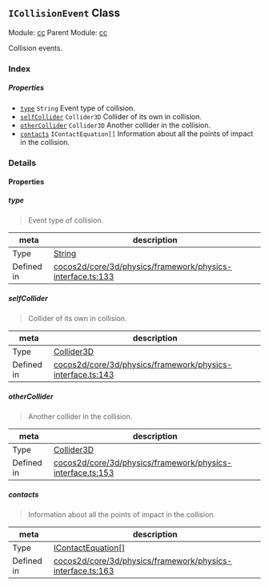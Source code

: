 ## `ICollisionEvent` Class



Module: [cc](../modules/cc.md)
Parent Module: [cc](../modules/cc.md)


Collision events.



### Index

##### Properties

  - [`type`](#type) `String` Event type of collision.
  - [`selfCollider`](#selfcollider) `Collider3D` Collider of its own in collision.
  - [`otherCollider`](#othercollider) `Collider3D` Another collider in the collision.
  - [`contacts`](#contacts) `IContactEquation[]` Information about all the points of impact in the collision.





### Details


#### Properties


##### type

> Event type of collision.

| meta | description |
|------|-------------|
| Type | <a href="https://developer.mozilla.org/en/JavaScript/Reference/Global_Objects/String" class="crosslink external" target="_blank">String</a> |
| Defined in | [cocos2d/core/3d/physics/framework/physics-interface.ts:133](https://github.com/cocos-creator/engine/blob/5a29bc48b8b66d479bb93d92e64418ce8a7c0f34/cocos2d/core/3d/physics/framework/physics-interface.ts#L133) |



##### selfCollider

> Collider of its own in collision.

| meta | description |
|------|-------------|
| Type | <a href="../classes/Collider3D.html" class="crosslink">Collider3D</a> |
| Defined in | [cocos2d/core/3d/physics/framework/physics-interface.ts:143](https://github.com/cocos-creator/engine/blob/5a29bc48b8b66d479bb93d92e64418ce8a7c0f34/cocos2d/core/3d/physics/framework/physics-interface.ts#L143) |



##### otherCollider

> Another collider in the collision.

| meta | description |
|------|-------------|
| Type | <a href="../classes/Collider3D.html" class="crosslink">Collider3D</a> |
| Defined in | [cocos2d/core/3d/physics/framework/physics-interface.ts:153](https://github.com/cocos-creator/engine/blob/5a29bc48b8b66d479bb93d92e64418ce8a7c0f34/cocos2d/core/3d/physics/framework/physics-interface.ts#L153) |



##### contacts

> Information about all the points of impact in the collision.

| meta | description |
|------|-------------|
| Type | <a href="../classes/IContactEquation.html" class="crosslink">IContactEquation[]</a> |
| Defined in | [cocos2d/core/3d/physics/framework/physics-interface.ts:163](https://github.com/cocos-creator/engine/blob/5a29bc48b8b66d479bb93d92e64418ce8a7c0f34/cocos2d/core/3d/physics/framework/physics-interface.ts#L163) |






